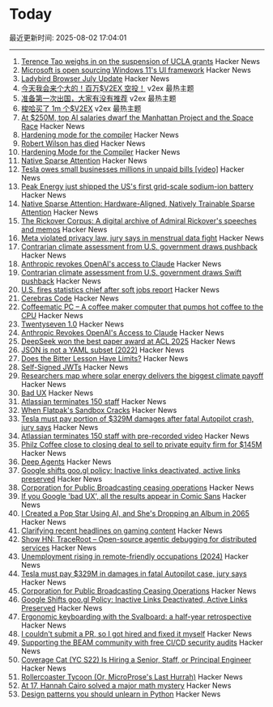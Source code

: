 # Today

最近更新时间: 2025-08-02 17:04:01

--- 
1. [Terence Tao weighs in on the suspension of UCLA grants](https://mathstodon.xyz/@tao/114956840959338146) Hacker News
2. [Microsoft is open sourcing Windows 11's UI framework](https://www.neowin.net/news/microsoft-is-taking-steps-to-open-sourcing-windows-11-user-interface-framework/) Hacker News
3. [Ladybird Browser July Update](https://ladybird.org/newsletter/2025-07-31/) Hacker News
4. [今天我会来个大的！百万$V2EX 空投！](https://www.v2ex.com/t/1149444) v2ex 最热主题
5. [准备第一次出国，大家有没有推荐](https://www.v2ex.com/t/1149432) v2ex 最热主题
6. [梭哈买了 1m 个$V2EX](https://www.v2ex.com/t/1149420) v2ex 最热主题
7. [At $250M, top AI salaries dwarf the Manhattan Project and the Space Race](https://arstechnica.com/ai/2025/08/at-250-million-top-ai-salaries-dwarf-those-of-the-manhattan-project-and-the-space-race/) Hacker News
8. [Hardening mode for the compiler](https://discourse.llvm.org/t/rfc-hardening-mode-for-the-compiler/87660) Hacker News
9. [Robert Wilson has died](https://www.theartnewspaper.com/2025/08/01/robert-wilson-playwright-director-artist-obituary) Hacker News
10. [Hardening Mode for the Compiler](https://discourse.llvm.org/t/rfc-hardening-mode-for-the-compiler/87660) Hacker News
11. [Native Sparse Attention](https://aclanthology.org/2025.acl-long.1126/) Hacker News
12. [Tesla owes small businesses millions in unpaid bills [video]](https://www.cnn.com/2025/08/01/politics/video/inv-musk-unpaid-bills) Hacker News
13. [Peak Energy just shipped the US's first grid-scale sodium-ion battery](https://electrek.co/2025/07/30/peak-energy-us-first-grid-scale-sodium-ion-battery/) Hacker News
14. [Native Sparse Attention: Hardware-Aligned, Natively Trainable Sparse Attention](https://aclanthology.org/2025.acl-long.1126/) Hacker News
15. [The Rickover Corpus: A digital archive of Admiral Rickover's speeches and memos](https://rickovercorpus.org/) Hacker News
16. [Meta violated privacy law, jury says in menstrual data fight](https://www.courthousenews.com/meta-violated-privacy-law-jury-says-in-menstrual-data-fight/) Hacker News
17. [Contrarian climate assessment from U.S. government draws pushback](https://www.science.org/content/article/contrarian-climate-assessment-u-s-government-draws-swift-pushback) Hacker News
18. [Anthropic revokes OpenAI's access to Claude](https://www.wired.com/story/anthropic-revokes-openais-access-to-claude/) Hacker News
19. [Contrarian climate assessment from U.S. government draws Swift pushback](https://www.science.org/content/article/contrarian-climate-assessment-u-s-government-draws-swift-pushback) Hacker News
20. [U.S. fires statistics chief after soft jobs report](https://www.politico.com/news/2025/08/01/trump-firing-bureau-labor-statistics-chief-jobs-report-00488960) Hacker News
21. [Cerebras Code](https://www.cerebras.ai/blog/introducing-cerebras-code) Hacker News
22. [Coffeematic PC – A coffee maker computer that pumps hot coffee to the CPU](https://www.dougmacdowell.com/coffeematic-pc.html) Hacker News
23. [Twentyseven 1.0](https://blog.poisson.chat/posts/2025-08-01-twentyseven.html) Hacker News
24. [Anthropic Revokes OpenAI's Access to Claude](https://www.wired.com/story/anthropic-revokes-openais-access-to-claude/) Hacker News
25. [DeepSeek won the best paper award at ACL 2025](https://arxiv.org/abs/2502.11089) Hacker News
26. [JSON is not a YAML subset (2022)](https://john-millikin.com/json-is-not-a-yaml-subset) Hacker News
27. [Does the Bitter Lesson Have Limits?](https://www.dbreunig.com/2025/08/01/does-the-bitter-lesson-have-limits.html) Hacker News
28. [Self-Signed JWTs](https://www.selfref.com/self-signed-jwts) Hacker News
29. [Researchers map where solar energy delivers the biggest climate payoff](https://www.rutgers.edu/news/researchers-map-where-solar-energy-delivers-biggest-climate-payoff) Hacker News
30. [Bad UX](https://www.google.com/search?q=bad+UX) Hacker News
31. [Atlassian terminates 150 staff](https://www.cyberdaily.au/digital-transformation/12441-atlassian-terminates-150-staff-with-pre-recorded-video-will-be-largely-replaced-by-ai) Hacker News
32. [When Flatpak's Sandbox Cracks](https://www.linuxjournal.com/content/when-flatpaks-sandbox-cracks-real-life-security-issues-beyond-ideal) Hacker News
33. [Tesla must pay portion of $329M damages after fatal Autopilot crash, jury says](https://www.cnbc.com/2025/08/01/tesla-must-pay-329-million-in-damages-in-fatal-autopilot-case.html) Hacker News
34. [Atlassian terminates 150 staff with pre-recorded video](https://www.cyberdaily.au/digital-transformation/12441-atlassian-terminates-150-staff-with-pre-recorded-video-will-be-largely-replaced-by-ai) Hacker News
35. [Philz Coffee close to closing deal to sell to private equity firm for $145M](https://missionlocal.org/2025/07/philz-coffee-private-equity-sell/) Hacker News
36. [Deep Agents](https://blog.langchain.com/deep-agents/) Hacker News
37. [Google shifts goo.gl policy: Inactive links deactivated, active links preserved](https://blog.google/technology/developers/googl-link-shortening-update/) Hacker News
38. [Corporation for Public Broadcasting ceasing operations](https://cpb.org/pressroom/Corporation-Public-Broadcasting-Addresses-Operations-Following-Loss-Federal-Funding) Hacker News
39. [If you Google 'bad UX', all the results appear in Comic Sans](https://www.google.com/search?q=bad+UX&sca_esv=3d1e29cf7e253e0e&sxsrf=AE3TifPI3Zlb9DuAvgLQfOsNJAeRxALXIQ%3A1754074055107&ei=xwuNaPmrBuyIkdUPoKuEuQQ&ved=0ahUKEwi5q9uHo-qOAxVsRKQEHaAVIUcQ4dUDCBA&uact=5&oq=bad+UX&gs_lp=Egxnd3Mtd2l6LXNlcnAiBmJhZCBVWEgAUABYAHAAeACQAQCYAQCgAQCqAQC4AQPIAQCYAgCgAgCYAwCSBwCgBwCyBwC4BwDCBwDIBwA&sclient=gws-wiz-serp) Hacker News
40. [I Created a Pop Star Using AI, and She's Dropping an Album in 2065](https://www.lumavemusic.com) Hacker News
41. [Clarifying recent headlines on gaming content](https://www.mastercard.com/us/en/news-and-trends/press/2025/august/clarifying-recent-headlines-on-gaming-content.html) Hacker News
42. [Show HN: TraceRoot – Open-source agentic debugging for distributed services](https://github.com/traceroot-ai/traceroot) Hacker News
43. [Unemployment rising in remote-friendly occupations (2024)](https://jedkolko.com/2024/09/24/unemployment-rising-in-remote-friendly-occupations/) Hacker News
44. [Tesla must pay $329M in damages in fatal Autopilot case, jury says](https://www.cnbc.com/2025/08/01/tesla-must-pay-329-million-in-damages-in-fatal-autopilot-case.html) Hacker News
45. [Corporation for Public Broadcasting Ceasing Operations](https://cpb.org/pressroom/Corporation-Public-Broadcasting-Addresses-Operations-Following-Loss-Federal-Funding) Hacker News
46. [Google Shifts goo.gl Policy: Inactive Links Deactivated, Active Links Preserved](https://blog.google/technology/developers/googl-link-shortening-update/) Hacker News
47. [Ergonomic keyboarding with the Svalboard: a half-year retrospective](https://twey.io/hci/svalboard/) Hacker News
48. [I couldn't submit a PR, so I got hired and fixed it myself](https://www.skeptrune.com/posts/doing-the-little-things/) Hacker News
49. [Supporting the BEAM community with free CI/CD security audits](https://www.erlang-solutions.com/blog/supporting-the-beam-community-with-free-ci-cd-security-audits/) Hacker News
50. [Coverage Cat (YC S22) Is Hiring a Senior, Staff, or Principal Engineer](https://www.coveragecat.com/careers/engineering/software-engineer) Hacker News
51. [Rollercoaster Tycoon (Or, MicroProse's Last Hurrah)](https://www.filfre.net/2025/08/rollercoaster-tycoon-or-microproses-last-hurrah/) Hacker News
52. [At 17, Hannah Cairo solved a major math mystery](https://www.quantamagazine.org/at-17-hannah-cairo-solved-a-major-math-mystery-20250801/) Hacker News
53. [Design patterns you should unlearn in Python](https://www.lihil.cc/blog/design-patterns-you-should-unlearn-in-python-part1/) Hacker News
